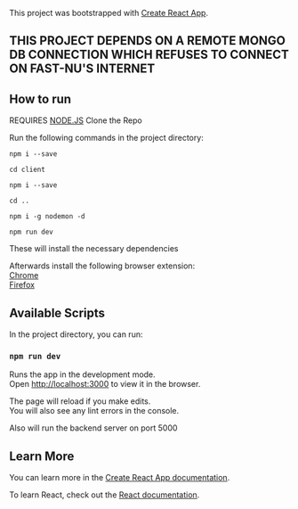 This project was bootstrapped with [Create React App](https://github.com/facebook/create-react-app).

## THIS PROJECT DEPENDS ON A REMOTE MONGO DB CONNECTION WHICH REFUSES TO CONNECT ON FAST-NU'S INTERNET

## How to run

REQUIRES [NODE.JS](https://nodejs.org/en/download/)
Clone the Repo

Run the following commands in the project directory:

`npm i --save`

`cd client`

`npm i --save`

`cd ..`

`npm i -g nodemon -d`

`npm run dev`

These will install the necessary dependencies<br>

Afterwards install the following browser extension:<br>
[Chrome](https://chrome.google.com/webstore/detail/redux-devtools/lmhkpmbekcpmknklioeibfkpmmfibljd)<br>
[Firefox](https://addons.mozilla.org/en-US/firefox/addon/reduxdevtools/)

## Available Scripts

In the project directory, you can run:

### `npm run dev`

Runs the app in the development mode.<br>
Open [http://localhost:3000](http://localhost:3000) to view it in the browser.

The page will reload if you make edits.<br>
You will also see any lint errors in the console.

Also will run the backend server on port 5000

## Learn More

You can learn more in the [Create React App documentation](https://facebook.github.io/create-react-app/docs/getting-started).

To learn React, check out the [React documentation](https://reactjs.org/).
